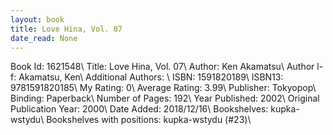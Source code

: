 ```yaml
---
layout: book
title: Love Hina, Vol. 07
date_read: None
---
```


Book Id: 1621548\ 
Title: Love Hina, Vol. 07\ 
Author: Ken Akamatsu\ 
Author l-f: Akamatsu, Ken\ 
Additional Authors: \ 
ISBN: 1591820189\ 
ISBN13: 9781591820185\ 
My Rating: 0\ 
Average Rating: 3.99\ 
Publisher: Tokyopop\ 
Binding: Paperback\ 
Number of Pages: 192\ 
Year Published: 2002\ 
Original Publication Year: 2000\ 
Date Added: 2018/12/16\ 
Bookshelves: kupka-wstydu\ 
Bookshelves with positions: kupka-wstydu (#23)\ 

